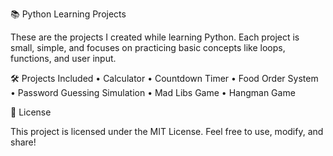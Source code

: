 📚 Python Learning Projects

These are the projects I created while learning Python.
Each project is small, simple, and focuses on practicing basic concepts like loops, functions, and user input.

🛠️ Projects Included
	•	Calculator
	•	Countdown Timer
	•	Food Order System
	•	Password Guessing Simulation
	•	Mad Libs Game
 	•	Hangman Game
 		
📜 License

This project is licensed under the MIT License.
Feel free to use, modify, and share!

